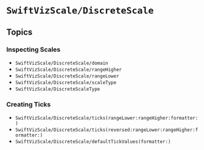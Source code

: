 # ``SwiftVizScale/DiscreteScale``

## Topics

### Inspecting Scales

- ``SwiftVizScale/DiscreteScale/domain``
- ``SwiftVizScale/DiscreteScale/rangeHigher``
- ``SwiftVizScale/DiscreteScale/rangeLower``
- ``SwiftVizScale/DiscreteScale/scaleType``
- ``SwiftVizScale/DiscreteScaleType``

### Creating Ticks

- ``SwiftVizScale/DiscreteScale/ticks(rangeLower:rangeHigher:formatter:)``
- ``SwiftVizScale/DiscreteScale/ticks(reversed:rangeLower:rangeHigher:formatter:)``
- ``SwiftVizScale/DiscreteScale/defaultTickValues(formatter:)``
